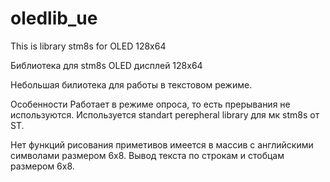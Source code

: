 # oledlib_ue
This is library stm8s for OLED 128x64


Библиотека для stm8s OLED дисплей 128х64

Небольшая билиотека для работы в текстовом режиме.

Особенности
Работает в режиме опроса, то есть прерывания не используются. Используется standart perepheral library для мк stm8s от ST. 

Нет функций рисования приметивов имеется в массив с английскими символами размером 6х8. Вывод текста по строкам и стобцам размером 6х8.
